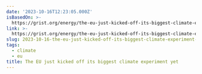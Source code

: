 ```yaml
---
date: '2023-10-16T12:23:05.000Z'
isBasedOn: >-
  https://grist.org/energy/the-eu-just-kicked-off-its-biggest-climate-experiment-yet/
link: >-
  https://grist.org/energy/the-eu-just-kicked-off-its-biggest-climate-experiment-yet/
slug: 2023-10-16-the-eu-just-kicked-off-its-biggest-climate-experiment-yet
tags:
  - climate
  - eu
title: The EU just kicked off its biggest climate experiment yet
---
```


